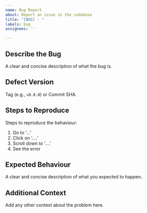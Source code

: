 ```yaml
---
name: Bug Report
about: Report an issue in the codebase
title: "[BUG] - "
labels: bug
assignees: ''

---
```


## Describe the Bug

A clear and concise description of what the bug is.

## Defect Version

Tag (e.g., `v0.0.0`) or Commit SHA.

## Steps to Reproduce

Steps to reproduce the behaviour:
1. Go to '...'
2. Click on '....'
3. Scroll down to '....'
4. See the error

## Expected Behaviour

A clear and concise description of what you expected to happen.

## Additional Context

Add any other context about the problem here.
